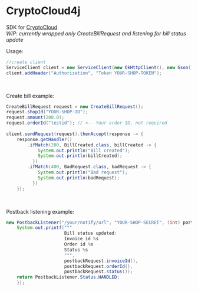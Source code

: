 # CryptoCloud4j
SDK for [CryptoCloud](https://cryptocloud.plus/) <br>
_WIP: currently wrapped only CreateBillRequest and listening for bill status update_
<br>

Usage:
```java
//create client
ServiceClient client = new ServiceClient(new OkHttpClient(), new Gson(), "https://api.cryptocloud.plus/");
client.addHeader("Authorization", "Token YOUR-SHOP-TOKEN");
```
<br>

Create bill example:
```java 
CreateBillRequest request = new CreateBillRequest();
request.shopId("YOUR-SHOP-ID");
request.amount(200.0);
request.orderId("testid"); // <-- Your order ID, not required
    
client.sendRequest(request).thenAccept(response -> {
    response.getHandler()
        .ifMatch(200, BillCreated.class, billCreated -> {
            System.out.println("Bill created");
            System.out.println(billCreated);
          })
        .ifMatch(400, BadRequest.class, badRequest -> {
            System.out.println("Bad request");
            System.out.println(badRequest);
          })
    });
```
<br>

Postback listening example:
```java
new PostbackListener("/your/notify/url", "YOUR-SHOP-SECRET", (int) port, (postbackRequest, token) -> {
    System.out.printf("""
                      Bill status updated:
                      Invoice id %s
                      Order id %s
                      Status %s
                      """,
                      postbackRequest.invoiceId(),
                      postbackRequest.orderId(),
                      postbackRequest.status());
    return PostbackListener.Status.HANDLED;
    });
```
